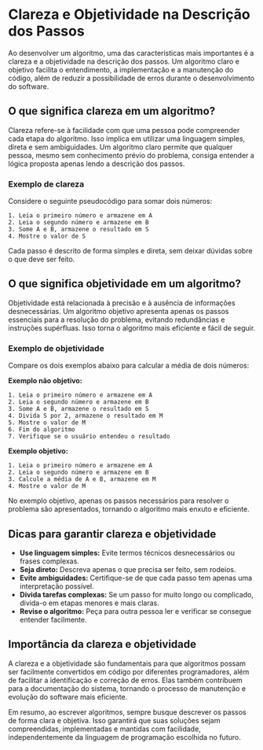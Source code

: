
# Clareza e Objetividade na Descrição dos Passos

Ao desenvolver um algoritmo, uma das características mais importantes é a clareza e a objetividade na descrição dos passos. Um algoritmo claro e objetivo facilita o entendimento, a implementação e a manutenção do código, além de reduzir a possibilidade de erros durante o desenvolvimento do software.

## O que significa clareza em um algoritmo?

Clareza refere-se à facilidade com que uma pessoa pode compreender cada etapa do algoritmo. Isso implica em utilizar uma linguagem simples, direta e sem ambiguidades. Um algoritmo claro permite que qualquer pessoa, mesmo sem conhecimento prévio do problema, consiga entender a lógica proposta apenas lendo a descrição dos passos.

### Exemplo de clareza

Considere o seguinte pseudocódigo para somar dois números:

```plaintext
1. Leia o primeiro número e armazene em A
2. Leia o segundo número e armazene em B
3. Some A e B, armazene o resultado em S
4. Mostre o valor de S
```

Cada passo é descrito de forma simples e direta, sem deixar dúvidas sobre o que deve ser feito.

## O que significa objetividade em um algoritmo?

Objetividade está relacionada à precisão e à ausência de informações desnecessárias. Um algoritmo objetivo apresenta apenas os passos essenciais para a resolução do problema, evitando redundâncias e instruções supérfluas. Isso torna o algoritmo mais eficiente e fácil de seguir.

### Exemplo de objetividade

Compare os dois exemplos abaixo para calcular a média de dois números:

**Exemplo não objetivo:**

```plaintext
1. Leia o primeiro número e armazene em A
2. Leia o segundo número e armazene em B
3. Some A e B, armazene o resultado em S
4. Divida S por 2, armazene o resultado em M
5. Mostre o valor de M
6. Fim do algoritmo
7. Verifique se o usuário entendeu o resultado
```

**Exemplo objetivo:**

```plaintext
1. Leia o primeiro número e armazene em A
2. Leia o segundo número e armazene em B
3. Calcule a média de A e B, armazene em M
4. Mostre o valor de M
```

No exemplo objetivo, apenas os passos necessários para resolver o problema são apresentados, tornando o algoritmo mais enxuto e eficiente.

## Dicas para garantir clareza e objetividade

- **Use linguagem simples:** Evite termos técnicos desnecessários ou frases complexas.
- **Seja direto:** Descreva apenas o que precisa ser feito, sem rodeios.
- **Evite ambiguidades:** Certifique-se de que cada passo tem apenas uma interpretação possível.
- **Divida tarefas complexas:** Se um passo for muito longo ou complicado, divida-o em etapas menores e mais claras.
- **Revise o algoritmo:** Peça para outra pessoa ler e verificar se consegue entender facilmente.

## Importância da clareza e objetividade

A clareza e a objetividade são fundamentais para que algoritmos possam ser facilmente convertidos em código por diferentes programadores, além de facilitar a identificação e correção de erros. Elas também contribuem para a documentação do sistema, tornando o processo de manutenção e evolução do software mais eficiente.

Em resumo, ao escrever algoritmos, sempre busque descrever os passos de forma clara e objetiva. Isso garantirá que suas soluções sejam compreendidas, implementadas e mantidas com facilidade, independentemente da linguagem de programação escolhida no futuro.
```
